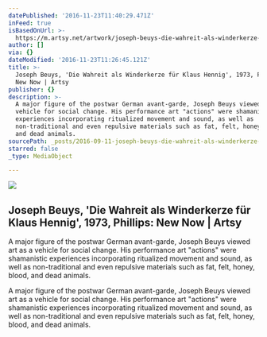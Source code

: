 ```yaml
---
datePublished: '2016-11-23T11:40:29.471Z'
inFeed: true
isBasedOnUrl: >-
  https://m.artsy.net/artwork/joseph-beuys-die-wahreit-als-winderkerze-fur-klaus-hennig
author: []
via: {}
dateModified: '2016-11-23T11:26:45.121Z'
title: >-
  Joseph Beuys, 'Die Wahreit als Winderkerze für Klaus Hennig', 1973, Phillips:
  New Now | Artsy
publisher: {}
description: >-
  A major figure of the postwar German avant-garde, Joseph Beuys viewed art as a
  vehicle for social change. His performance art "actions" were shamanistic
  experiences incorporating ritualized movement and sound, as well as
  non-traditional and even repulsive materials such as fat, felt, honey, blood,
  and dead animals.
sourcePath: _posts/2016-09-11-joseph-beuys-die-wahreit-als-winderkerze-fur-klaus-hennig.md
starred: false
_type: MediaObject

---
```

<article style=""><img src="https://imgflo.herokuapp.com/graph/2b2431f8e7ba7b0/589ea799d5fce52657cab1330ddafb25/noop.jpg?input=https%3A%2F%2Fd32dm0rphc51dk.cloudfront.net%2F-KrAH8eA4mwu0H_QfWSWyA%2Flarge.jpg" /><h1>Joseph Beuys, 'Die Wahreit als Winderkerze für Klaus Hennig', 1973, Phillips: New Now | Artsy</h1><p>A major figure of the postwar German avant-garde, Joseph Beuys viewed art as a vehicle for social change. His performance art "actions" were shamanistic experiences incorporating ritualized movement and sound, as well as non-traditional and even repulsive materials such as fat, felt, honey, blood, and dead animals.</p></article>

A major figure of the postwar German avant-garde, Joseph Beuys viewed art as a vehicle for social change. His performance art "actions" were shamanistic experiences incorporating ritualized movement and sound, as well as non-traditional and even repulsive materials such as fat, felt, honey, blood, and dead animals.